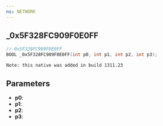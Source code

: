 ```yaml
---
ns: NETWORK
---
```

## _0x5F328FC909F0E0FF

```c
// 0x5F328FC909F0E0FF
BOOL _0x5F328FC909F0E0FF(int p0, int p1, int p2, int p3);
```

```
Note: this native was added in build 1311.23
```

## Parameters
* **p0**:
* **p1**:
* **p2**:
* **p3**:
